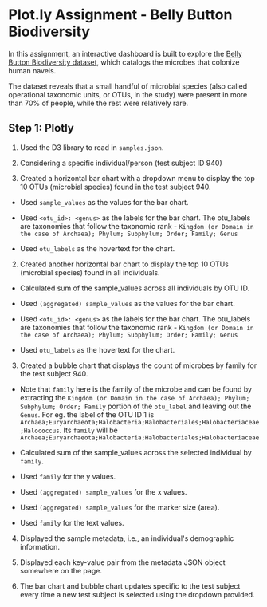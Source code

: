 # Plot.ly Assignment - Belly Button Biodiversity

In this assignment, an interactive dashboard is built to explore the [Belly Button Biodiversity dataset](http://robdunnlab.com/projects/belly-button-biodiversity/), which catalogs the microbes that colonize human navels.

The dataset reveals that a small handful of microbial species (also called operational taxonomic units, or OTUs, in the study) were present in more than 70% of people, while the rest were relatively rare.

## Step 1: Plotly

1. Used the D3 library to read in `samples.json`.

2. Considering a specific individual/person (test subject ID 940) 

2. Created a horizontal bar chart with a dropdown menu to display the top 10 OTUs (microbial species) found in the test subject 940.

* Used `sample_values` as the values for the bar chart.

* Used `<otu_id>: <genus>` as the labels for the bar chart. The otu_labels are taxonomies that follow the taxonomic rank - `Kingdom (or Domain in the case of Archaea); Phylum; Subphylum; Order; Family; Genus`  

* Used `otu_labels` as the hovertext for the chart.


2. Created another horizontal bar chart to display the top 10 OTUs (microbial species) found in all individuals. 

* Calculated sum of the sample_values across all individuals by OTU ID.

* Used `(aggregated) sample_values` as the values for the bar chart.

* Used `<otu_id>: <genus>` as the labels for the bar chart. The otu_labels are taxonomies that follow the taxonomic rank - `Kingdom (or Domain in the case of Archaea); Phylum; Subphylum; Order; Family; Genus`  

* Used `otu_labels` as the hovertext for the chart.


3. Created a bubble chart that displays the count of microbes by family for the test subject 940.

* Note that `family` here is the family of the microbe and can be found by extracting the `Kingdom (or Domain in the case of Archaea); Phylum; Subphylum; Order; Family` portion of the `otu_label` and leaving out the `Genus`. 
For eg. the label of the OTU ID 1 is `Archaea;Euryarchaeota;Halobacteria;Halobacteriales;Halobacteriaceae;Halococcus`. Its `family` will be `Archaea;Euryarchaeota;Halobacteria;Halobacteriales;Halobacteriaceae`

* Calculated sum of the sample_values across the selected individual by `family`.

* Used `family` for the y values.

* Used `(aggregated) sample_values` for the x values.

* Used `(aggregated) sample_values` for the marker size (area).

* Used `family` for the text values.

4. Displayed the sample metadata, i.e., an individual's demographic information.

5. Displayed each key-value pair from the metadata JSON object somewhere on the page.

6. The bar chart and bubble chart updates specific to the test subject every time a new test subject is selected using the dropdown provided.

